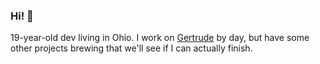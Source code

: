 ### Hi! 👋

19-year-old dev living in Ohio.
I work on [Gertrude](https://gertrude.app) by day, but have some other projects brewing that we'll see if I can actually finish.
